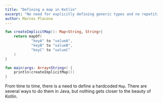 ```yaml
---
title: "Defining a map in Kotlin"
excerpt: "No need for explicitly defining generic types and no repetitive `put` or assignment to define maps."
author: Marcos Placona
---
```


```kotlin
fun createImplicitMap(): Map<String, String>{
    return mapOf(
            "keyA" to "valueA",
            "keyB" to "valueB",
            "keyC" to "valueC"
    )
}

fun main(args: Array<String>) {
    println(createImplicitMap())
}
```

From time to time, there is a need to define a hardcoded `Map`. There are several ways to do them in Java, but nothing gets closer to the beauty of Kotlin.
